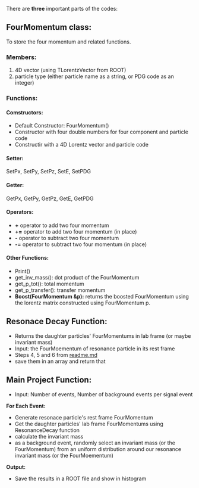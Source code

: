 There are **three** important parts of the codes:

## FourMomentum class: 
To store the four momentum and related functions.

### Members:
1. 4D vector (using TLorentzVector from ROOT)
2. particle type (either particle name as a string, or PDG code as an integer)

### Functions:

#### Comstructors:
- Default Constructor: FourMomentum()
- Constructor with four double numbers for four component and particle code
- Constructir with a 4D Lorentz vector and particle code

#### Setter: 
SetPx, SetPy, SetPz, SetE, SetPDG

#### Getter: 
GetPx, GetPy, GetPz, GetE, GetPDG

#### Operators:
- **+** operator to add two four momentum
- **+=** operator to add two four momentum (in place)
- **-** operator to subtract two four momentum
- **-=** operator to subtract two four momentum (in place)

#### Other Functions:
- Print()
- get\_inv_mass(): dot product of the FourMomentum
- get\_p_tot(): total momentum
- get\_p_transfer(): transfer momentum
- **Boost(FourMomentum &p):** returns the boosted FourMomentum using the lorentz matrix constructed using FourMomentum p.


## Resonace Decay Function: 
- Returns the daughter particles' FourMomentums in lab frame (or maybe invariant mass)
- Input: the FourMoementum of resonance particle in its rest frame
- Steps 4, 5 and 6 from [readme.md](https://github.com/mahmud-nobe/relative_resonance_decay/blob/main/final_project/readme.md)
- save them in an array and return that

## Main Project Function:
- Input: Number of events, Number of background events per signal event

**For Each Event:**
- Generate resonace particle's rest frame FourMomentum
- Get the daughter particles' lab frame FourMomentums using ResonanceDecay function
- calculate the invariant mass
- as a background event, randomly select an invariant mass (or the FourMomentum) from an uniform distribution around our resonance invariant mass (or the FourMoementum)

**Output:**
- Save the results in a ROOT file and show in histogram

